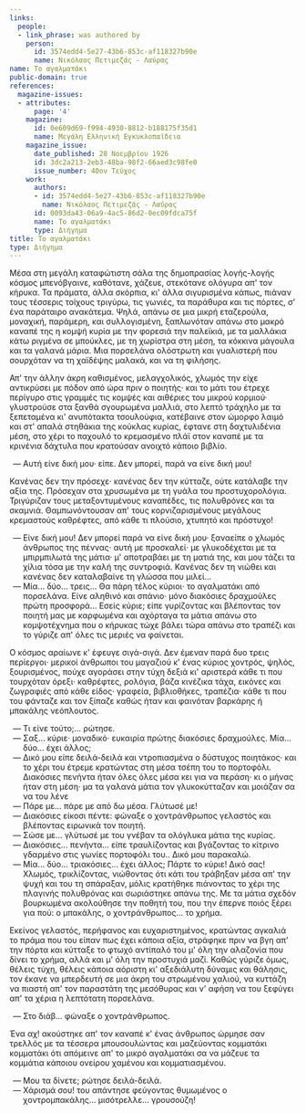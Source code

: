 ```yaml
---
links:
  people:
  - link_phrase: was authored by
    person:
      id: 3574edd4-5e27-43b6-853c-af118327b90e
      name: Νικόλαος Πετιμεζάς - Λαύρας
name: Το αγαλματάκι
public-domain: true
references:
  magazine-issues:
  - attributes:
      page: '4'
    magazine:
      id: 0e609d69-f994-4930-8812-b188175f35d1
      name: Μεγάλη Ελληνική Εγκυκλοπαίδεια
    magazine_issue:
      date_published: 28 Νοεμβρίου 1926
      id: 3dc2a213-2eb3-48ba-98f2-66aed3c98fe0
      issue_number: 40ον Τεύχος
    work:
      authors:
      - id: 3574edd4-5e27-43b6-853c-af118327b90e
        name: Νικόλαος Πετιμεζάς - Λαύρας
      id: 0093da43-06a9-4ac5-86d2-0ec09fdca75f
      name: Το αγαλματάκι
      type: Διήγημα
title: Το αγαλματάκι
type: Διήγημα
---
```


<main class="content" itemprop="text">
<p>Μέσα στη μεγάλη καταφώτιστη σάλα της δημοπρασίας λογής-λογής κόσμος μπενόβγαινε, καθότανε, χάζευε, στεκότανε ολόγυρα απ'
τον κήρυκα. Τα πράματα, άλλα σκόρπια, κι' άλλα σιγυρισμένα κάπως, πιάναν τους τέσσερις τοίχους τριγύρω, τις γωνιές, τα
παράθυρα και τις πόρτες, σ' ένα παράταιρο ανακάτεμα. Ψηλά, απάνω σε μια μικρή εταζερούλα, μοναχική, παράμερη, και
συλλογισμένη, ξαπλωνόταν απάνω στο μακρό καναπέ της η κομψή κυρία με την φορεσιά την παλεϊκιά, με τα μαλλάκια κάτω
ριγμένα σε μπούκλες, με τη χωρίστρα στη μέση, τα κόκκινα μάγουλα και τα γαλανά μάρια. Μια πορσελάνα ολόστρωτη και
γυαλιστερή που σουρχόταν να τη χαϊδέψης μαλακά, και να τη φιλήσης.</p>

<p>Απ' την άλλην άκρη καθισμένος, μελαγχολικός, χλωμός την είχε αντικρύσει με πόδον από ώρα πριν ο ποιητής· και το μάτι του
έτρεχε περίγυρο στις γραμμές τις κομψές και αιθέριες του μικρού κορμιού· γλυστρούσε στα ξανθά σγουρωμένα μαλλιά, στο
λεπτό τράχηλο με τα ξεπεταμένα κι' ανυπότακτα τσουλούφια, κατέβαινε στον ώμορφο λαιμό και στ' απαλά στηθάκια της κούκλας
κυρίας, έφτανε στη δαχτυλιδένια μέση, στο χέρι το παχουλό το κρεμασμένο πλάϊ στον καναπέ με τα κρινένια δάχτυλα που
κρατούσαν ανοιχτό κάποιο βιβλίο.</p>

<ol style="list-style-type: '&mdash; '">
  <li>Αυτή είνε δική μου· είπε. Δεν μπορεί, παρά να είνε δική μου!</li>
</ol>

<p>Κανένας δεν την πρόσεχε· κανένας δεν την κύτταζε, ούτε κατάλαβε την αξία της. Πρόσεχαν στα χρυσωμένα με τη γυάλα του
προστυχορολόγια. Τριγύριζαν τους μεταξοντυμένους καναπέδες, τις πολυθρόνες και τα σκαμνιά. Θαμπωνόντουσαν απ' τους
κορνιζαρισμένους μεγάλους κρεμαστούς καθρέφτες, από κάθε τι πλούσιο, χτυπητό και πρόστυχο!</p>

<ol style="list-style-type: '&mdash; '">
  <li>
    Είνε δική μου! Δεν μπορεί παρά να είνε δική μου· ξαναείπε ο χλωμός άνθρωπος της πέννας· αυτή με προσκαλεί· με
    γλυκοδέχεται με τα μπιρμπιλωτά της μάτια· μ' αποτραβάει με τη ματιά της, και μου τάζει τα χίλια τόσα με την καλή της
    συντροφιά. Κανένας δεν τη νιώθει και κανένας δεν καταλαβαίνε τη γλώσσα που μιλεί...
  </li>
  <li>
    Μία... δύο... τρεις... Θα πάρη τέλος κύριοι· το αγαλματάκι από πορσελάνα. Είνε αληθινό και σπάνιο· μόνο διακόσιες
    δραχμούλες πρώτη προσφορά... Εσείς κύριε; είπε γυρίζοντας και βλέποντας τον ποιητή μας με καρφωμένα και αχόρταγα τα
    μάτια απάνω στο κομψοτέχνημα που ο κήρυκας τώχε βάλει τώρα απάνω στο τραπέζι και το γύριζε απ' όλες τις μεριές να
    φαίνεται.
  </li>
</ol>

<p>Ο κόσμος αραίωνε κ' έφευγε σιγά-σιγά. Δεν έμεναν παρά δυο τρεις περίεργοι· μερικοί άνθρωποι του μαγαζιού κ' ένας κύριος
χοντρός, ψηλός, ξουρισμένος, πούχε αγοράσει στην τύχη δεξιά κι' αριστερά κάθε τι που τουρχόταν όρεξι· καθρέφτες,
ρολόγια, βάζα κινέζικα τάχα, εικόνες και ζωγραφιές από κάθε είδος· γραφεία, βιβλιοθήκες, τραπέζια· κάθε τι που του
φάνταζε και τον ξίπαζε καθώς ήταν και φαινόταν βαρκάρης ή μπακάλης νεόπλουτος.</p>

<ol style="list-style-type: '&mdash; '">
  <li>Τι είνε τούτο;... ρώτησε.</li>
  <li>Σαξ... κύριε· μοναδικό· ευκαιρία πρώτης διακόσιες δραχμούλες. Μία... δύο... έχει άλλος;</li>
  <li>
    Δικό μου είπε δειλά-δειλά και ντροπιασμένα ο δύστυχος ποιητάκος· και το χέρι του έτρεμε κρατώντας στη μέσα τσέπη του
    το πορτοφόλι. Διακόσιες πενήντα ήταν όλες όλες μέσα κει για να περάση· κι ο μήνας ήταν στη μέση· μα τα γαλανά μάτια
    τον γλυκοκύτταζαν και μοιάζαν σα να του λένε</li>
  <li>Πάρε με... πάρε με από δω μέσα. Γλύτωσέ με!</li>
  <li>Διακόσιες είκοσι πέντε: φώναξε ο χοντράνθρωπος γελαστός και βλέποντας ειρωνικά τον ποιητή.</li>
  <li>Σώσε με... γλύτωσέ με του γνέβαν τα ολόγλυκα μάτια της κυρίας.</li>
  <li>
    Διακόσιες... πενήντα... είπε τραυλίζοντας και βγάζοντας το κίτρινο γδαρμένο στις γωνίες πορτοφόλι του.. Δικό μου
    παρακαλώ.
  </li>
  <li>
    Μία... δύο... τριακόσιες... έχει άλλος; Πάρτε το κύριε! Δικό σας! Χλωμός, τρικλίζοντας, νιώθοντας ότι κάτι του
    τράβηξαν μέσα απ' την ψυχή και του τη σπάραξαν, μόλις κρατήθηκε πιάνοντας το χέρι της πλαγινής πολυθρόνας και
    σωριάστηκε απάνω της. Με τα μάτια σχεδόν βουρκωμένα ακολούθησε την ποθητή του, που την έπερνε ποιός ξέρει για πού:
    ο μπακάλης, ο χοντράνθρωπος... το χρήμα.
  </li>
</ol>

<p>Εκείνος γελαστός, περήφανος και ευχαριστημένος, κρατώντας αγκαλιά το πράμα που του είπαν πως έχει κάποια αξία, στράφηκε
πριν να βγη απ' την πόρτα και κύτταξε το φτωχό αντίπαλό του μ' όλη την αλαζονία που δίνει το χρήμα, αλλά και μ' όλη την
προστυχιά μαζί. Καθώς γύριζε όμως, θέλεις τύχη, θέλεις κάποια αόριστη κι' αξεδιάλυτη δύναμις και θάλησις, τον έκανε να
μπερδευτή σε μια άκρη του στρωμένου χαλιού, να κυττάζη να πιαστή απ' τον παραστάτη της μεσόθυρας και ν' αφήση να του
ξεφύγει απ' τα χέρια η λεπτότατη πορσελάνα.</p>

<ol style="list-style-type: '&mdash; '">
  <li>Στο διάβ... φώναξε ο χοντράνθρωπος.</li>
</ol>

<p>Ένα αχ! ακούστηκε απ' τον καναπέ κ' ένας άνθρωπος ώρμησε σαν τρελλός με τα τέσσερα μπουσουλώντας και μαζεύοντας
κομματάκι κομματάκι ότι απόμεινε απ' το μικρό αγαλματάκι σα να μάζευε τα κομμάτια κάποιου ονείρου χαμένου και
κομματιασμένου.</p>

<ol style="list-style-type: '&mdash; '">
  <li>Μου τα δίνετε; ρώτησε δειλά-δειλά.</li>
  <li>Χάρισμά σου! του απάντησε φεύγοντας θυμωμένος ο χοντρομπακάλης... μισότρελλε... γρουσούζη!</li>
</ol>
</main>
